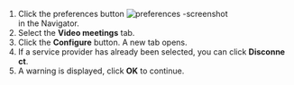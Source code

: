 1. Click the preferences button ![preferences -screenshot][img1] in the Navigator.
2. Select the **Video meetings** tab.
3. Click the **Configure** button. A new tab opens.
4. If a service provider has already been selected, you can click **Disconnect**.
5. A warning is displayed, click **OK** to continue.

<!-- Referenced images -->
[img1]: ../../media/icons/preferences.bmp
